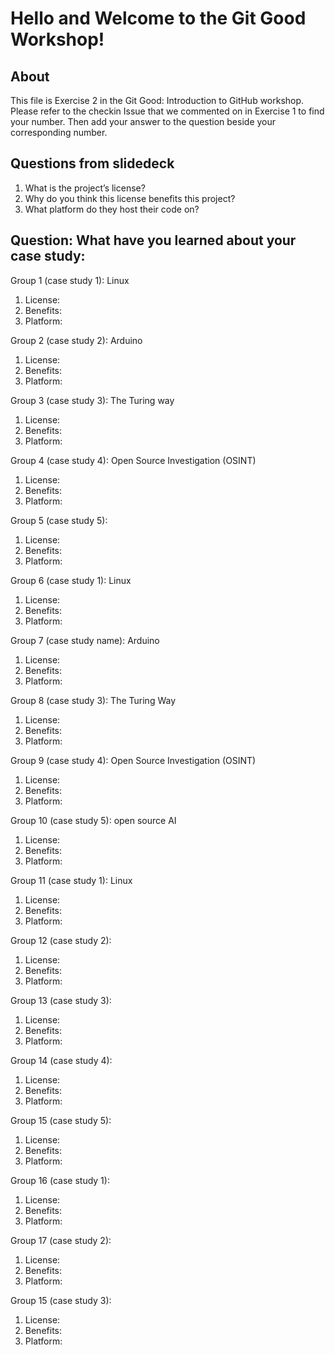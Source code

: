 # Hello and Welcome to the Git Good Workshop! 

## About 

This file is Exercise 2 in the Git Good: Introduction to GitHub workshop. 
Please refer to the checkin Issue that we commented on in Exercise 1 to find your number. Then add your answer to the question beside your corresponding number.

## Questions from slidedeck
1. What is the project’s license?
2. Why do you think this license benefits this project?
3. What platform do they host their code on?

## Question: What have you learned about your case study:

Group 1 (case study 1): Linux
1. License: 
2. Benefits:
3. Platform: 

Group 2 (case study 2): Arduino
1. License: 
2. Benefits: 
3. Platform: 

Group 3 (case study 3): The Turing way
1. License: 
2. Benefits: 
3. Platform: 

Group 4 (case study 4): Open Source Investigation (OSINT)
1. License: 
2. Benefits: 
3. Platform: 

Group 5 (case study 5): 
1. License: 
2. Benefits:
4. Platform:

Group 6 (case study 1): Linux
1. License: 
2. Benefits: 
3. Platform: 

Group 7 (case study name): Arduino
1. License: 
2. Benefits: 
3. Platform: 

Group 8 (case study 3): The Turing Way
1. License: 
2. Benefits:
3. Platform: 

Group 9 (case study 4): Open Source Investigation (OSINT)
1. License:   
2. Benefits:
3. Platform:

Group 10 (case study 5): open source AI
1. License: 
2. Benefits: 
3. Platform: 

Group 11 (case study 1): Linux
1. License: 
2. Benefits: 
3. Platform: 

Group 12 (case study 2):
1. License: 
2. Benefits:
3. Platform: 


Group 13 (case study 3):
1. License: 
2. Benefits:
3. Platform: 


Group 14 (case study 4):
1. License: 
2. Benefits:
3. Platform: 


Group 15 (case study 5): 
1. License: 
2. Benefits:
3. Platform: 


Group 16 (case study 1):
1. License: 
2. Benefits:
3. Platform: 


Group 17 (case study 2): 
1. License: 
2. Benefits:
3. Platform: 


Group 15 (case study 3): 
1. License: 
2. Benefits:
3. Platform: 



